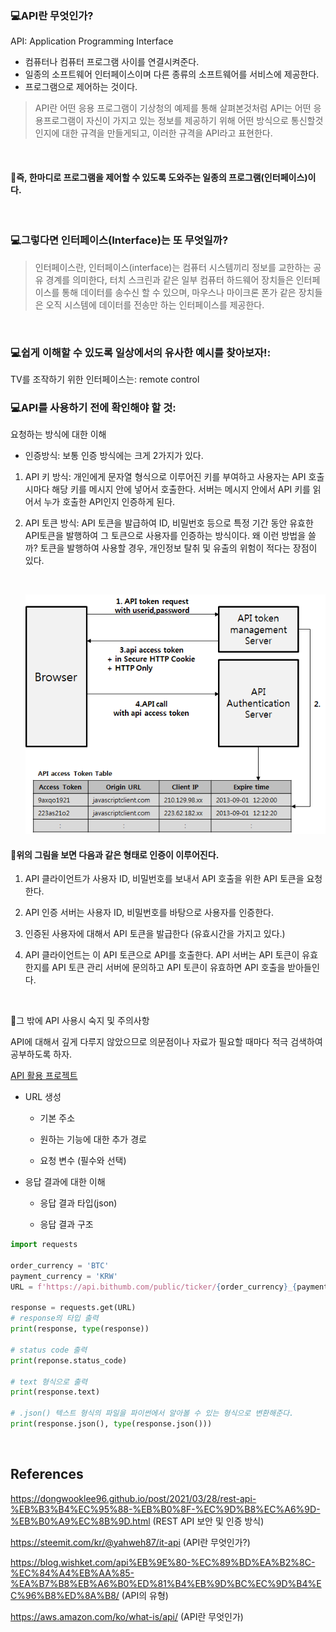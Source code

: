 ### 💻API란 무엇인가?

API: Application Programming Interface

- 컴퓨터나 컴퓨터 프로그램 사이를 연결시켜준다.
- 일종의 소프트웨어 인터페이스이며 다른 종류의 소프트웨어를 서비스에 제공한다.
- 프로그램으로 제어하는 것이다.

> API란 어떤 응용 프로그램이 기상청의 예제를 통해 살펴본것처럼 API는 어떤 응용프로그램이 자신이 가지고 있는 정보를 제공하기 위해 어떤 방식으로 통신할것인지에 대한 규격을 만들게되고, 이러한 규격을 API라고 표현한다.

<br>

#### 🌟즉, 한마디로 프로그램을 제어할 수 있도록 도와주는 일종의 프로그램(인터페이스)이다.

<br>

### 💻그렇다면 인터페이스(Interface)는 또 무엇일까?

> 인터페이스란, 인터페이스(interface)는 컴퓨터 시스템끼리 정보를 교한하는 공유 경계를 의미한다, 터치 스크린과 같은 일부 컴퓨터 하드웨어 장치들은 인터페이스를 통해 데이터를 송수신 할 수 있으며, 마우스나 마이크론 폰가 같은 장치들은 오직 시스템에 데이터를 전송만 하는 인터페이스를 제공한다.

 <br>

### 💻쉽게 이해할 수 있도록 일상에서의 유사한 예시를 찾아보자!:

TV를 조작하기 위한 인터페이스는: remote control

### 💻API를 사용하기 전에 확인해야 할 것:

요청하는 방식에 대한 이해

- 인증방식: 보통 인증 방식에는 크게 2가지가 있다.

1. API 키 방식: 개인에게 문자열 형식으로 이루어진 키를 부여하고 사용자는 API 호출 시마다 해당 키를 메시지 안에 넣어서 호출한다. 서버는 메시지 안에서 API 키를 읽어서 누가 호출한 API인지 인증하게 된다.

2. API 토큰 방식: API 토큰을 발급하여 ID, 비밀번호 등으로 특정 기간 동안 유효한 API토큰을 발행하여 그 토큰으로 사용자를 인증하는 방식이다. 왜 이런 방법을 쓸까? 토큰을 발행하여 사용할 경우, 개인정보 탈취 및 유출의 위험이 적다는 장점이 있다.

   <br>

   ![](220722_Python.assets/112743016-a5a4ad80-8fce-11eb-9511-bf6a22147f08.png)

#### 🌟위의 그림을 보면 다음과 같은 형태로 인증이 이루어진다.

1. API 클라이언트가 사용자 ID, 비밀번호를 보내서 API 호출을 위한 API 토큰을 요청한다.

2. API 인증 서버는 사용자 ID, 비밀번호를 바탕으로 사용자를 인증한다.

3. 인증된 사용자에 대해서 API 토큰을 발급한다 (유효시간을 가지고 있다.)

4. API 클라이언트는 이 API 토큰으로 API를 호출한다. API 서버는 API 토큰이 유효한지를 API 토큰 관리 서버에 문의하고 API 토큰이 유효하면 API 호출을 받아들인다.

<br>

🌟그 밖에 API 사용시 숙지 및 주의사항

API에 대해서 깊게 다루지 않았으므로 의문점이나 자료가 필요할 때마다 적극 검색하여 공부하도록 하자.

[API 활용 프로젝트](https://github.com/kklee0930/01-PJT-01)

- URL 생성

  - 기본 주소

  - 원하는 기능에 대한 추가 경로

  - 요청 변수 (필수와 선택)

- 응답 결과에 대한 이해

  - 응답 결과 타입(json)

  - 응답 결과 구조

```python
import requests

order_currency = 'BTC'
payment_currency = 'KRW'
URL = f'https://api.bithumb.com/public/ticker/{order_currency}_{payment_currency}'

response = requests.get(URL)
# response의 타입 출력
print(response, type(response))

# status code 출력
print(reponse.status_code)

# text 형식으로 출력
print(response.text)

# .json() 텍스트 형식의 파일을 파이썬에서 알아볼 수 있는 형식으로 변환해준다.
print(response.json(), type(response.json()))
```

<br>

## References

https://dongwooklee96.github.io/post/2021/03/28/rest-api-%EB%B3%B4%EC%95%88-%EB%B0%8F-%EC%9D%B8%EC%A6%9D-%EB%B0%A9%EC%8B%9D.html (REST API 보안 및 인증 방식)

https://steemit.com/kr/@yahweh87/it-api (API란 무엇인가?)

https://blog.wishket.com/api%EB%9E%80-%EC%89%BD%EA%B2%8C-%EC%84%A4%EB%AA%85-%EA%B7%B8%EB%A6%B0%ED%81%B4%EB%9D%BC%EC%9D%B4%EC%96%B8%ED%8A%B8/ (API의 유형)

https://aws.amazon.com/ko/what-is/api/ (API란 무엇인가)
